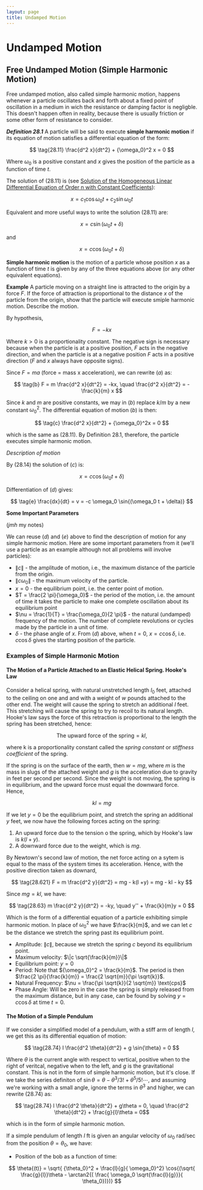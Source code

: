```yaml
---
layout: page
title: Undamped Motion
---
```


# Undamped Motion

## Free Undamped Motion (Simple Harmonic Motion)

Free undamped motion, also called simple harmonic motion, happens whenever a particle oscillates back and forth about a fixed point of oscillation in a medium in wich the resistance or damping factor is negligble. This doesn't happen often in reality, because there is usually friction or some other form of resistance to consider.

***Definition 28.1*** A particle will be said to execute **simple harmonic motion** if its equation of motion satisfies a differential equation of the form:


$$ \tag{28.11} \frac{d^2 x}{dt^2} + {\omega_0}^2 x = 0 $$

Where $\omega_0$ is a positive constant and $x$ gives the position of the particle as a function of time $t$.

The solution of $(28.11)$ is (see [Solution of the Homogeneous Linear Differential Equation of Order n with Constant Coefficients](../chapter%2004%20-%20linear%20differential%20equations%20of%20order%20greater%20than%20one/lesson%2020%20-%20solution%20of%20the%20homogeneous%20linear%20differential%20equation%20of%20order%20n%20with%20constant%20coefficients.html)):

$$ \tag{28.12} x = c_1 \cos{\omega_0 t} + c_2 \sin{\omega_0 t} $$

Equivalent and more useful ways to write the solution $(28.11)$ are:

$$ \tag{28.13} x = c \sin{(\omega_0 t + \delta)} $$

and

$$ \tag{28.14} x = c \cos{(\omega_0 t + \delta)} $$

**Simple harmonic motion** is the motion of a particle whose position $x$ as a function of time $t$ is given by any of the three equations above (or any other equivalent equations).

**Example**
A particle moving on a straight line is attracted to the origin by a force $F$. If the force of attraction is proportional to the distance $x$ of the particle from the origin, show that the particle will execute smiple harmonic motion. Describe the motion.

By hypothesis,

$$ \tag{a} F = -kx $$

Where $k > 0$ is a proportionality constant. The negative sign is necessary because when the particle is at a positive position, $F$ acts in the negative direction, and when the particle is at a negative position $F$ acts in a positive direction ($F$ and $x$ always have opposite signs).

Since $F = ma$ (force = mass x acceleration), we can rewrite $(a)$ as:

$$ \tag{b} F = m \frac{d^2 x}{dt^2} = -kx, \quad \frac{d^2 x}{dt^2} = - \frac{k}{m} x $$

Since $k$ and $m$ are positive constants, we may in $(b)$ replace $k/m$ by a new constant ${\omega_0}^2$. The differential equation of motion $(b)$ is then:

$$ \tag{c} \frac{d^2 x}{dt^2} + {\omega_0}^2x = 0 $$

which is the same as $(28.11)$. By Definition $28.1$, therefore, the particle executes simple harmonic motion.

*Description of motion*

By $(28.14)$ the solution of $(c)$ is:

$$ \tag{d} x = c \cos{(\omega_0 t + \delta)} $$

Differentiation of $(d)$ gives:

$$ \tag{e} \frac{dx}{dt} = v = -c \omega_0 \sin{(\omega_0 t + \delta)} $$

**Some Important Parameters**

(*jmh* my notes)

We can reuse $(d)$ and $(e)$ above to find the description of motion for any simple harmonic motion. Here are some important parameters from it (we'll use a particle as an example although not all problems will involve particles):


- $\|c\|$ - the amplitude of motion, i.e., the maximum distance of the particle from the origin.
- $\| c \omega_0 \|$ - the maximum velocity of the particle.
- $x = 0$ - the equilibrium point, i.e. the center point of motion.
- $T = \frac{2 \pi}{\omega_0}$ - the period of the motion, i.e. the amount of time it takes the particle to make one complete oscillation about its equilibrium point
- $\nu = \frac{1}{T} = \frac{\omega_0}{2 \pi}$ - the natural (undamped) frequency of the motion. The number of complete revolutions or cycles made by the particle in a unit of time.
- $\delta$ - the phase angle of $x$. From $(d)$ above, when $t = 0$, $x = c \cos{\delta}$, i.e. $c \cos{\delta}$ gives the starting position of the particle.

### Examples of Simple Harmonic Motion

#### The Motion of a Particle Attached to an Elastic Helical Spring. Hooke's Law

Consider a helical spring, with natural unstretched length $l_0$ feet, attached to the ceiling on one and and with a weight of $w$ pounds attached to the other end. The weight will cause the spring to stretch an additional $l$ feet. This stretching will cause the spring to try to recoil to its natural length. Hooke's law says the force of this retraction is proportional to the length the spring has been stretched, hence:

$$ \tag{26.81} \text{The upward force of the spring} = kl, $$

where k is a proportionality constant called the *spring constant* or *stiffness coefficient* of the spring.

If the spring is on the surface of the earth, then $w = mg$, where $m$ is the mass in slugs of the attached weight and $g$ is the acceleration due to gravity in feet per second per second. Since the weight is not moving, the spring is in equilibrium, and the upward force must equal the downward force. Hence,

$$ \tag{28.62} kl = mg $$

If we let $y = 0$ be the equilibrium point, and stretch the spring an additional $y$ feet, we now have the following forces acting on the spring:

1. An upward force due to the tension o the spring, which by Hooke's law is $k(l + y)$.
2. A downward force due to the weight, which is $mg$.

By Newtown's second law of motion, the net force acting on a sytem is equal to the mass of the system times its acceleration. Hence, with the positive direction taken as downard,

$$ \tag{28.621} F = m \frac{d^2 y}{dt^2} = mg - k(l +y) = mg - kl - ky $$

Since $mg = kl$, we have:

$$ \tag{28.63} m \frac{d^2 y}{dt^2} = -ky, \quad y'' + \frac{k}{m}y = 0 $$

Which is the form of a differential equation of a particle exhibiting simple harmonic motion. In place of ${\omega_0}^2$ we have $\frac{k}{m}$, and we can let $c$ be the distance we stretch the spring past its equilibrium point.

- Amplitude: $\|c\|$, because we stretch the spring $c$ beyond its equilibrium point.
- Maximum velocity: $\|c \sqrt{\frac{k}{m}}\|$
- Equilibrium point: $y = 0$
- Period: Note that ${\omega_0}^2 = \frac{k}{m}$. The period is then $\frac{2 \pi}{\frac{k}{m}} = \frac{2 \sqrt{m}}{\pi \sqrt{k}}$.
- Natural Frequency: $\nu = \frac{\pi \sqrt{k}}{2 \sqrt{m}} \text{cps}$
- Phase Angle: Will be zero in the case the spring is simply released from the maximum distance, but in any case, can be found by solving $y = c \cos{\delta}$ at time $t = 0$.

#### The Motion of a Simple Pendulum

If we consider a simplified model of a pendulum, with a stiff arm of length $l$, we get this as its differential equation of motion:


$$ \tag{28.74} l \frac{d^2 \theta}{dt^2} + g \sin{\theta} = 0 $$

Where $\theta$ is the current angle with respect to vertical, positive when to the right of veritcal, negative when to the left, and $g$ is the gravitational constant. This is not in the form of simple harmonic motion, but it's close. If we take the series definiton of $\sin{\theta} = \theta - \theta^3 / 3! + \theta^5 / 5! \cdots$, and assuming we're working with a small angle, ignore the terms in $\theta^3$ and higher, we can rewrite $(28.74)$ as:


$$ \tag{28.74} l \frac{d^2 \theta}{dt^2} + g\theta = 0, \quad \frac{d^2 \theta}{dt^2} + \frac{g}{l}\theta = 0$$

which is in the form of simple harmonic motion.

If a simple pendulum of length $l$ ft is given an angular velocity of $\omega_0$ rad/sec from the position $\theta = \theta_0$, we have:

- Position of the bob as a function of time:

$$ \theta{(t)} = \sqrt{ {\theta_0}^2 + \frac{l}{g}{ \omega_0}^2} \cos{(\sqrt{ \frac{g}{l}}\theta - \arctan2{( \frac{ \omega_0 \sqrt{\frac{l}{g}}}{ \theta_0})})} $$
